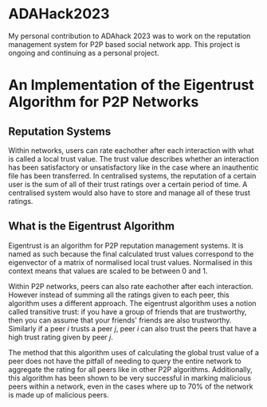 # ADAHack2023
My personal contribution to ADAhack 2023 was to work on the reputation management system for P2P based social network app. This project is ongoing and continuing as a personal project.

# An Implementation of the Eigentrust Algorithm for P2P Networks
## Reputation Systems
Within networks, users can rate eachother after each interaction with what is called a local trust value. The trust value describes whether an interaction has been satisfactory or unsatisfactory like in the case where an inauthentic file has been transferred. In centralised systems, the reputation of a certain user is the sum of all of their trust ratings over a certain period of time. A centralised system would also have to store and manage all of these trust ratings.

## What is the Eigentrust Algorithm
Eigentrust is an algorithm for P2P reputation management systems. It is named as such because the final calculated trust values correspond to the eigenvector of a matrix of normalised local trust values. Normalised in this context means that values are scaled to be between 0 and 1.

Within P2P networks, peers can also rate eachother after each interaction. However instead of summing all the ratings given to each peer, this algorithm uses a different approach. The eigentrust algorithm uses a notion called transitive trust: if you have a group of friends that are trustworthy, then you can assume that your friends' friends are also trustworthy. Similarly if a peer *i* trusts a peer *j*, peer *i* can also trust the peers that have a high trust rating given by peer *j*. 

The method that this algorithm uses of calculating the global trust value of a peer does not have the pitfall of needing to query the entire network to aggregate the rating for all peers like in other P2P algorithms. Additionally, this algorithm has been shown to be very successful in marking malicious peers within a network, even in the cases where up to 70% of the network is made up of malicious peers.
